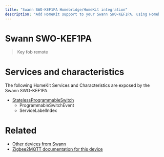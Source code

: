 ```yaml
---
title: "Swann SWO-KEF1PA Homebridge/HomeKit integration"
description: "Add HomeKit support to your Swann SWO-KEF1PA, using Homebridge, Zigbee2MQTT and homebridge-z2m."
---
```

<!---
This file has been GENERATED using src/docgen/docgen.ts
DO NOT EDIT THIS FILE MANUALLY!
-->
# Swann SWO-KEF1PA
> Key fob remote


# Services and characteristics
The following HomeKit Services and Characteristics are exposed by
the Swann SWO-KEF1PA

* [StatelessProgrammableSwitch](../../action.md)
  * ProgrammableSwitchEvent
  * ServiceLabelIndex


# Related
* [Other devices from Swann](../index.md#swann)
* [Zigbee2MQTT documentation for this device](https://www.zigbee2mqtt.io/devices/SWO-KEF1PA.html)